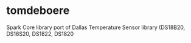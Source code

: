 # tomdeboere
Spark Core library port of Dallas Temperature Sensor library (DS18B20, DS18S20, DS1822, DS1820
